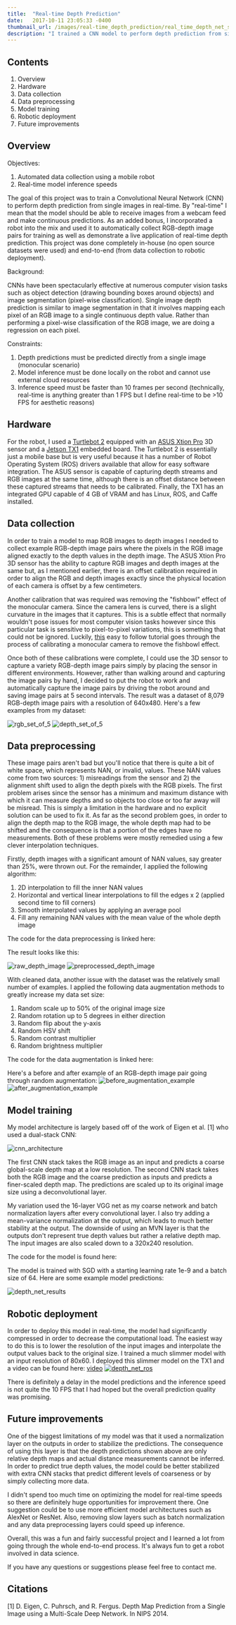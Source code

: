 ```yaml
---
title:  "Real-time Depth Prediction"
date:   2017-10-11 23:05:33 -0400
thumbnail_url: /images/real-time_depth_prediction/real_time_depth_net_screenshot.png
description: "I trained a CNN model to perform depth prediction from single RGB images and deployed the model in real-time from a webcam feed.  RGB-depth image pairs were collected automatically using a robot equipped with a 3D sensor."
---
```


## Contents
1. Overview
2. Hardware
3. Data collection
4. Data preprocessing
5. Model training
7. Robotic deployment
8. Future improvements

## Overview
Objectives:
1. Automated data collection using a mobile robot
2. Real-time model inference speeds

The goal of this project was to train a Convolutional Neural Network (CNN) to perform depth prediction from single images in real-time.  By "real-time" I mean that the model should be able to receive images from a webcam feed and make continuous predictions.  As an added bonus, I incorporated a robot into the mix and used it to automatically collect RGB-depth image pairs for training as well as demonstrate a live application of real-time depth prediction. This project was done completely in-house (no open source datasets were used) and end-to-end (from data collection to robotic deployment).  

Background:

CNNs have been spectacularly effective at numerous computer vision tasks such as object detection (drawing bounding boxes around objects) and image segmentation (pixel-wise classification).  Single image depth prediction is similar to image segmentation in that it involves mapping each pixel of an RGB image to a single continuous depth value. Rather than performing a pixel-wise classification of the RGB image, we are doing a regression on each pixel.  

Constraints:
1. Depth predictions must be predicted directly from a single image (monocular scenario)
2. Model inference must be done locally on the robot and cannot use external cloud resources
3. Inference speed must be faster than 10 frames per second (technically, real-time is anything greater than 1 FPS but I define real-time to be >10 FPS for aesthetic reasons)

## Hardware
For the robot, I used a [Turtlebot 2](http://www.turtlebot.com/turtlebot2/) equipped with an [ASUS Xtion Pro](https://www.asus.com/us/3D-Sensor/Xtion_PRO_LIVE/) 3D sensor and a [Jetson TX1](https://developer.nvidia.com/embedded/buy/jetson-tx1-devkit) embedded board.  The Turtlebot 2 is essentially just a mobile base but is very useful because it has a number of Robot Operating System (ROS) drivers available that allow for easy software integration.  The ASUS sensor is capable of capturing depth streams and RGB images at the same time, although there is an offset distance between these captured streams that needs to be calibrated.  Finally, the TX1 has an integrated GPU capable of 4 GB of VRAM and has Linux, ROS, and Caffe installed.

## Data collection
In order to train a model to map RGB images to depth images I needed to collect example RGB-depth image pairs where the pixels in the RGB image aligned exactly to the depth values in the depth image.  The ASUS Xtion Pro 3D sensor has the ability to capture RGB images and depth images at the same but, as I mentioned earlier, there is an offset calibration required in order to align the RGB and depth images exactly since the physical location of each camera is offset by a few centimeters.  

Another calibration that was required was removing the "fishbowl" effect of the monocular camera.  Since the camera lens is curved, there is a slight curvature in the images that it captures. This is a subtle effect that normally wouldn't pose issues for most computer vision tasks however since this particular task is sensitive to pixel-to-pixel variations, this is something that could not be ignored. Luckily, [this](http://wiki.ros.org/camera_calibration/Tutorials/MonocularCalibration) easy to follow tutorial goes through the process of calibrating a monocular camera to remove the fishbowl effect.  

Once both of these calibrations were complete, I could use the 3D sensor to capture a variety RGB-depth image pairs simply by placing the sensor in different environments.  However, rather than walking around and capturing the image pairs by hand, I decided to put the robot to work and automatically capture the image pairs by driving the robot around and saving image pairs at 5 second intervals.  The result was a dataset of 8,079 RGB-depth image pairs with a resolution of 640x480.  Here's a few examples from my dataset:

![rgb_set_of_5](/images/real-time_depth_prediction/raw_rgb_example_set.png)
![depth_set_of_5](/images/real-time_depth_prediction/raw_depth_example_set.png)

## Data preprocessing
These image pairs aren't bad but you'll notice that there is quite a bit of white space, which represents NAN, or invalid, values.  These NAN values come from two sources: 1) misreadings from the sensor and 2) the alignment shift used to align the depth pixels with the RGB pixels.  The first problem arises since the sensor has a minimum and maximum distance with which it can measure depths and so objects too close or too far away will be misread.  This is simply a limitation in the hardware and no explicit solution can be used to fix it.  As far as the second problem goes, in order to align the depth map to the RGB image, the whole depth map had to be shifted and the consequence is that a portion of the edges have no measurements.  Both of these problems were mostly remedied using a few clever interpolation techniques.

Firstly, depth images with a significant amount of NAN values, say greater than 25%, were thrown out.  For the remainder, I applied the following algorithm:
1. 2D interpolation to fill the inner NAN values
2. Horizontal and vertical linear interpolations to fill the edges x 2 (applied second time to fill corners)
3. Smooth interpolated values by applying an average pool
4. Fill any remaining NAN values with the mean value of the whole depth image

The code for the data preprocessing is linked here:

The result looks like this:

![raw_depth_image](/images/real-time_depth_prediction/depth_before_preproc.png) ![preprocessed_depth_image](/images/real-time_depth_prediction/depth_after_preproc.png)

With cleaned data, another issue with the dataset was the relatively small number of examples.  I applied the following data augmentation methods to greatly increase my data set size:
1. Random scale up to 50% of the original image size
2. Random rotation up to 5 degrees in either direction
3. Random flip about the y-axis
4. Random HSV shift
5. Random contrast multiplier
6. Random brightness multiplier

The code for the data augmentation is linked here:

Here's a before and after example of an RGB-depth image pair going through random augmentation:
![before_augmentation_example](/images/real-time_depth_prediction/rgb-depth_example.png)
![after_augmentation_example](/images/real-time_depth_prediction/rgb-depth_augmented_example.png)

## Model training
My model architecture is largely based off of the work of Eigen et al. [1] who used a dual-stack CNN:

![cnn_architecture](/images/real-time_depth_prediction/eigen_depth_cnn_net_architecture.png)

The first CNN stack takes the RGB image as an input and predicts a coarse global-scale depth map at a low resolution.  The second CNN stack takes both the RGB image and the coarse prediction as inputs and predicts a finer-scaled depth map.  The predictions are scaled up to its original image size using a deconvolutional layer.  

My variation used the 16-layer VGG net as my coarse network and batch normalization layers after every convolutional layer.  I also try adding a mean-variance normalization at the output, which leads to much better stability at the output.  The downside of using an MVN layer is that the outputs don't represent true depth values but rather a relative depth map.  The input images are also scaled down to a 320x240 resolution.  

The code for the model is found here:

The model is trained with SGD with a starting learning rate 1e-9 and a batch size of 64.  Here are some example model predictions:

![depth_net_results](/images/real-time_depth_prediction/DepthNet_results.png)

## Robotic deployment
In order to deploy this model in real-time, the model had significantly compressed in order to decrease the computational load.  The easiest way to do this is to lower the resolution of the input images and interpolate the output values back to the original size.  I trained a much slimmer model with an input resolution of 80x60.  I deployed this slimmer model on the TX1 and a video can be found here:  [video](https://www.youtube.com/watch?v=odSl6qXdgyM)
[![depth_net_ros](/images/real-time_depth_prediction/real_time_depth_net_screenshot.png)](https://www.youtube.com/watch?v=odSl6qXdgyM)

There is definitely a delay in the model predictions and the inference speed is not quite the 10 FPS that I had hoped but the overall prediction quality was promising.

## Future improvements
One of the biggest limitations of my model was that it used a normalization layer on the outputs in order to stabilize the predictions.  The consequence of using this layer is that the depth predictions shown above are only relative depth maps and actual distance measurements cannot be inferred.  In order to predict true depth values, the model could be better stabilized with extra CNN stacks that predict different levels of coarseness or by simply collecting more data.  

I didn't spend too much time on optimizing the model for real-time speeds so there are definitely huge opportunities for improvement there.  One suggestion could be to use more efficient model architectures such as AlexNet or ResNet.  Also, removing slow layers such as batch normalization and any data preprocessing layers could speed up inference.

Overall, this was a fun and fairly successful project and I learned a lot from going through the whole end-to-end process.  It's always fun to get a robot involved in data science.

If you have any questions or suggestions please feel free to contact me.

## Citations
[1] D. Eigen, C. Puhrsch, and R. Fergus. Depth Map Prediction from a Single Image using a Multi-Scale Deep Network. In NIPS 2014.

